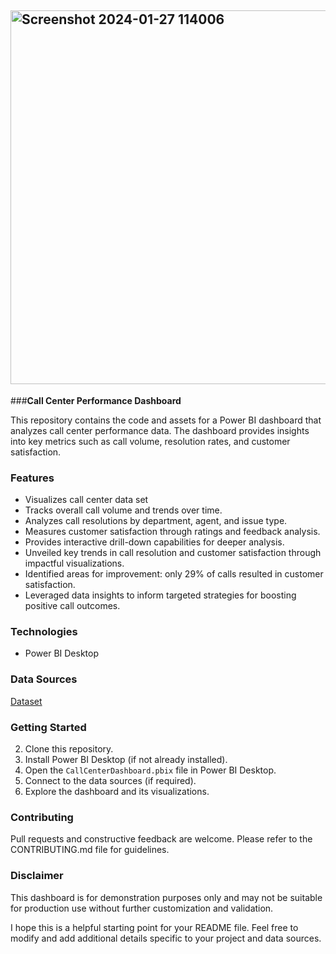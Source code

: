 
##   <img width="598" alt="Screenshot 2024-01-27 114006" src="https://github.com/DilawarALi1300/Call-Centre-Analysis/assets/155839093/fe586431-5933-4720-9baf-cfe22963b3b3">

###**Call Center Performance Dashboard**

This repository contains the code and assets for a Power BI dashboard that analyzes call center performance data. The dashboard provides insights into key metrics such as call volume, resolution rates, and customer satisfaction.

### Features

- Visualizes call center data set
- Tracks overall call volume and trends over time.
- Analyzes call resolutions by department, agent, and issue type.
- Measures customer satisfaction through ratings and feedback analysis.
- Provides interactive drill-down capabilities for deeper analysis.
- Unveiled key trends in call resolution and customer satisfaction through impactful visualizations.
-	Identified areas for improvement: only 29% of calls resulted in customer satisfaction.
-	Leveraged data insights to inform targeted strategies for boosting positive call outcomes.


### Technologies

-   Power BI Desktop

### Data Sources
[Dataset](https://github.com/DilawarALi1300/Call-Centre-Analysis/blob/main/Call-Center-Dataset.csv)

### Getting Started

2.  Clone this repository.
4.  Install Power BI Desktop (if not already installed).
6.  Open the `CallCenterDashboard.pbix` file in Power BI Desktop.
8.  Connect to the data sources (if required).
10.  Explore the dashboard and its visualizations.

### Contributing

Pull requests and constructive feedback are welcome. Please refer to the CONTRIBUTING.md file for guidelines.

### Disclaimer

This dashboard is for demonstration purposes only and may not be suitable for production use without further customization and validation.

I hope this is a helpful starting point for your README file. Feel free to modify and add additional details specific to your project and data sources.
